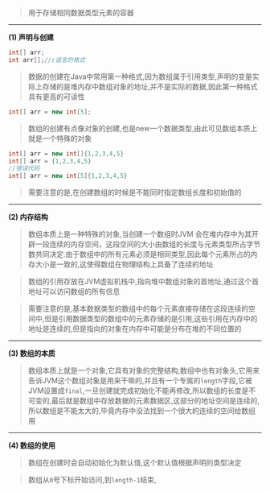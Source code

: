 
>用于存储相同数据类型元素的容器

****

**(1) 声明与创建**

```Java
int[] arr;
int arr[];//c语言的格式
```

>数据的创建在Java中常用第一种格式,因为数组属于引用类型,声明的变量实际上存储的是堆内存中数组对象的地址,并不是实际的数据,因此第一种格式具有更高的可读性

```Java
int[] arr = new int[5];
```

>数组的创建有点像对象的创建,也是new一个数据类型,由此可见数组本质上就是一个特殊的对象

```Java
int[] arr = new int[]{1,2,3,4,5}
int[] arr = {1,2,3,4,5}
//错误代码
int[] arr = new int[5]{1,2,3,4,5}
```

>需要注意的是,在创建数组的时候是不能同时指定数组长度和初始值的

****

**(2) 内存结构**

>数组本质上是一种特殊的对象,当创建一个数组时JVM 会在堆内存中为其开辟一段连续的内存空间，这段空间的大小由数组的长度与元素类型所占字节数共同决定.由于数组中的所有元素必须是相同类型,因此每个元素所占的内存大小是一致的,这使得数组在物理结构上具备了连续的地址

>数组的引用存放在JVM虚拟机栈中,指向堆中数组对象的首地址,通过这个首地址可以访问数组的所有信息

>需要注意的是,基本数据类型的数组中的每个元素直接存储在这段连续的空间中,但是引用数据类型的数组中的元素存储的是引用,这些引用在内存中的地址是连续的,但是指向的对象在内存中可能是分布在堆的不同位置的

****

**(3) 数组的本质**

>数组本质上就是一个对象,它具有对象的完整结构,数组中也有对象头,它用来告诉JVM这个数组对象是用来干嘛的,并且有一个专属的`length`字段,它被JVM设置成`final`,一旦创建就完成初始化不能再修改,所以数组的长度是不可变的,最后就是数组中存放数据的元素数据区,这部分的地址空间是连续的,所以数组是不能太大的,毕竟内存中没法找到一个很大的连续的空间给数组用

****

**(4) 数组的使用**

>数组在创建时会自动初始化为默认值,这个默认值根据声明的类型决定

>数组从`0`号下标开始访问,到`length-1`结束,

